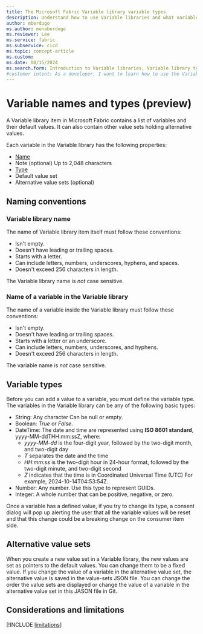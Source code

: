 ```yaml
---
title: The Microsoft Fabric Variable library variable types
description: Understand how to use Variable libraries and what variable types are allowed.
author: mberdugo
ms.author: monaberdugo
ms.reviewer: Lee
ms.service: fabric
ms.subservice: cicd
ms.topic: concept-article
ms.custom:
ms.date: 08/15/2024
ms.search.form: Introduction to Variable libraries, Variable library types, variable types
#customer intent: As a developer, I want to learn how to use the Variable library item and which variable types exist, so that I can manage my content lifecycle.
---
```


# Variable names and types (preview)

A Variable library item in Microsoft Fabric contains a list of variables and their default values. It can also contain other value sets holding alternative values.

Each variable in the Variable library has the following properties:

- [Name](#naming-conventions)
- Note (optional) Up to 2,048 characters
- [Type](#variable-types)
- Default value set
- Alternative value sets (optional)

## Naming conventions

### Variable library name

The name of Variable library item itself must follow these conventions:

- Isn't empty.
- Doesn't have leading or trailing spaces.
- Starts with a letter.
- Can include letters, numbers, underscores, hyphens, and spaces.
- Doesn't exceed 256 characters in length.

The Variable library name is *not* case sensitive.

### Name of a variable in the Variable library

The name of a variable inside the Variable library must follow these conventions:

- Isn't empty.
- Doesn't have leading or trailing spaces.
- Starts with a letter or an underscore.
- Can include letters, numbers, underscores, and hyphens.
- Doesn't exceed 256 characters in length.

The variable name is *not* case sensitive.

## Variable types

Before you can add a value to a variable, you must define the variable type.
The variables in the Variable library can be any of the following basic types:

- String: Any character Can be null or empty.
- Boolean: *True* or *False*.
- DateTime: The date and time are represented using **ISO 8601 standard**, yyyy-MM-ddTHH:mm:ssZ, where:
  - *yyyy-MM-dd* is the four-digit year, followed by the two-digit month, and two-digit day
  - *T* separates the date and the time
  - *HH:mm:ss* is the two-digit hour in 24-hour format, followed by the two-digit minute, and two-digit second
  - *Z* indicates that the time is in Coordinated Universal Time (UTC)
  For example, 2024-10-14T04:53:54Z.
- Number: Any number. Use this type to represent GUIDs.
- Integer: A whole number that can be positive, negative, or zero.

Once a variable has a defined value, if you try to change its type, a consent dialog will pop up alerting the user that all the variable values will be reset and that this change could be a breaking change on the consumer item side. 

## Alternative value sets

When you create a new value set in a Variable library, the new values are set as pointers to the default values. You can change them to be a fixed value.
If you change the value of a variable in the alternative value set, the alternative value is saved in the value-sets JSON file.
You can change the order the value sets are displayed or change the value of a variable in the alternative value set in this JASON file in Git.

## Considerations and limitations

 [!INCLUDE [limitations](./includes/variable-library-limitations.md)]
